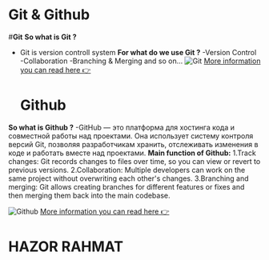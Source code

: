 # **Git & Github**
#**Git**
**So what is Git ?** 
- Git is version controll system
**For what do we use Git ?**
  -Version Control
  -Collaboration
  -Branching & Merging and so on...
  ![**Git**](https://encrypted-tbn0.gstatic.com/images?q=tbn:ANd9GcTHXsy8FDyJpLBYS4Lncoq-_o6FO0__AYKydQ&s)
  [More information you can read here 👉 ](https://git-scm.com/book/en/v2/Getting-Started-What-is-Git%3F)


  # **Github**
**So what is Github ?** 
-GitHub — это платформа для хостинга кода и совместной работы над проектами. Она использует систему контроля версий Git,
позволяя разработчикам хранить, отслеживать изменения в коде и работать вместе над проектами.
**Main function of Github:**
1.Track changes: Git records changes to files over time, so you can view or revert to previous versions.
2.Collaboration: Multiple developers can work on the same project without overwriting each other's changes.
3.Branching and merging: Git allows creating branches for different features or fixes and then merging them back into the main codebase.

![Github](https://encrypted-tbn0.gstatic.com/images?q=tbn:ANd9GcS-tvx2BFjpYmfiIBLV25XIfVZy4KhCYFLB7w&s)
[More information you can read here 👉](https://docs.github.com/en/get-started/start-your-journey/about-github-and-git)

   # **HAZOR RAHMAT**



